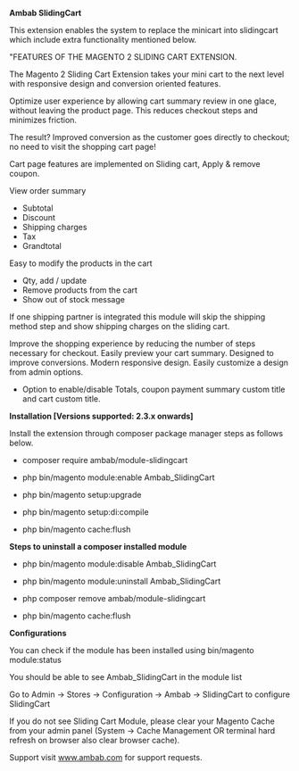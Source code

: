 **Ambab SlidingCart**

This extension enables the system to replace the minicart into slidingcart which include extra functionality mentioned below.

"FEATURES OF THE MAGENTO 2 SLIDING CART EXTENSION.

The Magento 2 Sliding Cart Extension takes your mini cart to the next level with responsive design and conversion oriented features. 

Optimize user experience by allowing cart summary review in one glace, without leaving the product page.
This reduces checkout steps and minimizes friction. 

The result? Improved conversion as the customer goes directly to checkout; no need to visit the shopping cart page!

Cart page features are implemented on Sliding cart, Apply & remove coupon.

View order summary
 - Subtotal
 - Discount
 - Shipping charges
 - Tax
 - Grandtotal

Easy to modify the products in the cart
- Qty, add / update
- Remove products from the cart
- Show out of stock message

If one shipping partner is integrated this module will skip the shipping method step and show shipping charges on the sliding cart.

Improve the shopping experience by reducing the number of steps necessary for checkout.
Easily preview your cart summary.
Designed to improve conversions.
Modern responsive design.
Easily customize a design from admin options.

- Option to enable/disable Totals, coupon payment summary custom title and cart custom title. 

**Installation [Versions supported: 2.3.x onwards]**

Install the extension through composer package manager steps as follows below.

- composer require ambab/module-slidingcart

- php bin/magento module:enable Ambab_SlidingCart

- php bin/magento setup:upgrade

- php bin/magento setup:di:compile

- php bin/magento cache:flush

**Steps to uninstall a composer installed module**

- php bin/magento module:disable Ambab_SlidingCart

- php bin/magento module:uninstall Ambab_SlidingCart

- php composer remove ambab/module-slidingcart

- php bin/magento cache:flush

**Configurations**

You can check if the module has been installed using bin/magento module:status

You should be able to see Ambab_SlidingCart in the module list

Go to Admin -> Stores -> Configuration -> Ambab -> SlidingCart to configure SlidingCart

If you do not see Sliding Cart Module, please clear your Magento Cache from your admin panel (System -> Cache Management OR terminal hard refresh on browser also clear browser cache).

Support visit www.ambab.com for support requests.
